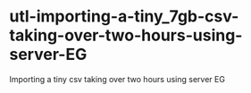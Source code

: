 # utl-importing-a-tiny_7gb-csv-taking-over-two-hours-using-server-EG
 Importing a tiny csv taking over two hours using server EG    
